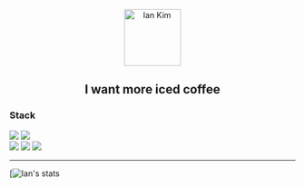 <p align="center">
 <img width="100px" src="https://cdn-icons-png.flaticon.com/512/1102/1102874.png?w=360" align="center" alt="Ian Kim" />

 <h2 align="center">I want more iced coffee</h2>
</p>
<h3> Stack </h3>
<div>
<img src="https://img.shields.io/badge/JavaScript-F7DF1E?style=flat-square&logo=javascript&logoColor=black">
<img src="https://img.shields.io/badge/HTML5-E34F26?style=flat-square&logo=html5&logoColor=white">
<br>
<img src="https://img.shields.io/badge/Verilog-006600?style=flat-square&logo=v&logoColor=black"/>
<img src="https://img.shields.io/badge/SystemVerilog-FF61F6?style=flat-square&logo=stripe&logoColor=black"/>
<img src="https://img.shields.io/badge/UVM-512BD4?style=flat-square&logo=verizon&logoColor=white"/>
</div>

- - -
[![Ian's stats](https://github-readme-stats.vercel.app/api?username=Iankimzz&show_icons&theme=radical)
